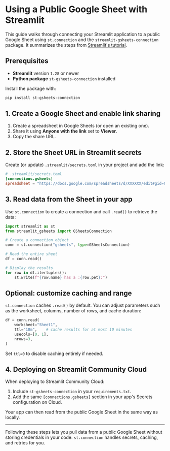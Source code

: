 # Using a Public Google Sheet with Streamlit

This guide walks through connecting your Streamlit application to a public Google Sheet using `st.connection` and the `streamlit-gsheets-connection` package. It summarizes the steps from [Streamlit's tutorial](https://docs.streamlit.io/develop/tutorials/databases/public-gsheet).

## Prerequisites

- **Streamlit** version `1.28` or newer
- **Python package** `st-gsheets-connection` installed

Install the package with:

```bash
pip install st-gsheets-connection
```

## 1. Create a Google Sheet and enable link sharing

1. Create a spreadsheet in Google Sheets (or open an existing one).
2. Share it using **Anyone with the link** set to **Viewer**.
3. Copy the share URL.

## 2. Store the Sheet URL in Streamlit secrets

Create (or update) `.streamlit/secrets.toml` in your project and add the link:

```toml
# .streamlit/secrets.toml
[connections.gsheets]
spreadsheet = "https://docs.google.com/spreadsheets/d/XXXXXX/edit#gid=0"
```

## 3. Read data from the Sheet in your app

Use `st.connection` to create a connection and call `.read()` to retrieve the data:

```python
import streamlit as st
from streamlit_gsheets import GSheetsConnection

# Create a connection object
conn = st.connection("gsheets", type=GSheetsConnection)

# Read the entire sheet
df = conn.read()

# Display the results
for row in df.itertuples():
    st.write(f"{row.name} has a :{row.pet}:")
```

## Optional: customize caching and range

`st.connection` caches `.read()` by default. You can adjust parameters such as the worksheet, columns, number of rows, and cache duration:

```python
df = conn.read(
    worksheet="Sheet1",
    ttl="10m",    # cache results for at most 10 minutes
    usecols=[0, 1],
    nrows=3,
)
```

Set `ttl=0` to disable caching entirely if needed.

## 4. Deploying on Streamlit Community Cloud

When deploying to Streamlit Community Cloud:

1. Include `st-gsheets-connection` in your `requirements.txt`.
2. Add the same `[connections.gsheets]` section in your app's Secrets configuration on Cloud.

Your app can then read from the public Google Sheet in the same way as locally.

---

Following these steps lets you pull data from a public Google Sheet without storing credentials in your code. `st.connection` handles secrets, caching, and retries for you.
